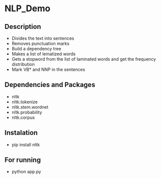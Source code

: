 # NLP_Demo

## Description

* Divides the text into sentences
* Removes punctuation marks
* Build a dependency tree
* Makes a list of lematized words
* Gets a stopword from the list of laminated words and get the frequency distribution
* Mark VB* and NNP in the sentences


## Dependencies and Packages

* nltk
* nltk.tokenize
* nltk.stem.wordnet
* nltk.probability
* nltk.corpus

## Instalation

* pip install nltk

## For running

* python app.py 